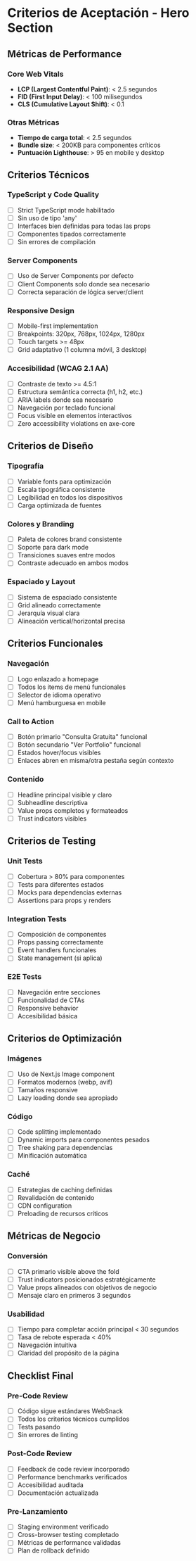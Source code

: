 # Criterios de Aceptación - Hero Section

## Métricas de Performance

### Core Web Vitals
- **LCP (Largest Contentful Paint)**: < 2.5 segundos
- **FID (First Input Delay)**: < 100 milisegundos
- **CLS (Cumulative Layout Shift)**: < 0.1

### Otras Métricas
- **Tiempo de carga total**: < 2.5 segundos
- **Bundle size**: < 200KB para componentes críticos
- **Puntuación Lighthouse**: > 95 en mobile y desktop

## Criterios Técnicos

### TypeScript y Code Quality
- [ ] Strict TypeScript mode habilitado
- [ ] Sin uso de tipo 'any'
- [ ] Interfaces bien definidas para todas las props
- [ ] Componentes tipados correctamente
- [ ] Sin errores de compilación

### Server Components
- [ ] Uso de Server Components por defecto
- [ ] Client Components solo donde sea necesario
- [ ] Correcta separación de lógica server/client

### Responsive Design
- [ ] Mobile-first implementation
- [ ] Breakpoints: 320px, 768px, 1024px, 1280px
- [ ] Touch targets >= 48px
- [ ] Grid adaptativo (1 columna móvil, 3 desktop)

### Accesibilidad (WCAG 2.1 AA)
- [ ] Contraste de texto >= 4.5:1
- [ ] Estructura semántica correcta (h1, h2, etc.)
- [ ] ARIA labels donde sea necesario
- [ ] Navegación por teclado funcional
- [ ] Focus visible en elementos interactivos
- [ ] Zero accessibility violations en axe-core

## Criterios de Diseño

### Tipografía
- [ ] Variable fonts para optimización
- [ ] Escala tipográfica consistente
- [ ] Legibilidad en todos los dispositivos
- [ ] Carga optimizada de fuentes

### Colores y Branding
- [ ] Paleta de colores brand consistente
- [ ] Soporte para dark mode
- [ ] Transiciones suaves entre modos
- [ ] Contraste adecuado en ambos modos

### Espaciado y Layout
- [ ] Sistema de espaciado consistente
- [ ] Grid alineado correctamente
- [ ] Jerarquía visual clara
- [ ] Alineación vertical/horizontal precisa

## Criterios Funcionales

### Navegación
- [ ] Logo enlazado a homepage
- [ ] Todos los items de menú funcionales
- [ ] Selector de idioma operativo
- [ ] Menú hamburguesa en mobile

### Call to Action
- [ ] Botón primario "Consulta Gratuita" funcional
- [ ] Botón secundario "Ver Portfolio" funcional
- [ ] Estados hover/focus visibles
- [ ] Enlaces abren en misma/otra pestaña según contexto

### Contenido
- [ ] Headline principal visible y claro
- [ ] Subheadline descriptiva
- [ ] Value props completos y formateados
- [ ] Trust indicators visibles

## Criterios de Testing

### Unit Tests
- [ ] Cobertura > 80% para componentes
- [ ] Tests para diferentes estados
- [ ] Mocks para dependencias externas
- [ ] Assertions para props y renders

### Integration Tests
- [ ] Composición de componentes
- [ ] Props passing correctamente
- [ ] Event handlers funcionales
- [ ] State management (si aplica)

### E2E Tests
- [ ] Navegación entre secciones
- [ ] Funcionalidad de CTAs
- [ ] Responsive behavior
- [ ] Accesibilidad básica

## Criterios de Optimización

### Imágenes
- [ ] Uso de Next.js Image component
- [ ] Formatos modernos (webp, avif)
- [ ] Tamaños responsive
- [ ] Lazy loading donde sea apropiado

### Código
- [ ] Code splitting implementado
- [ ] Dynamic imports para componentes pesados
- [ ] Tree shaking para dependencias
- [ ] Minificación automática

### Caché
- [ ] Estrategias de caching definidas
- [ ] Revalidación de contenido
- [ ] CDN configuration
- [ ] Preloading de recursos críticos

## Métricas de Negocio

### Conversión
- [ ] CTA primario visible above the fold
- [ ] Trust indicators posicionados estratégicamente
- [ ] Value props alineados con objetivos de negocio
- [ ] Mensaje claro en primeros 3 segundos

### Usabilidad
- [ ] Tiempo para completar acción principal < 30 segundos
- [ ] Tasa de rebote esperada < 40%
- [ ] Navegación intuitiva
- [ ] Claridad del propósito de la página

## Checklist Final

### Pre-Code Review
- [ ] Código sigue estándares WebSnack
- [ ] Todos los criterios técnicos cumplidos
- [ ] Tests pasando
- [ ] Sin errores de linting

### Post-Code Review
- [ ] Feedback de code review incorporado
- [ ] Performance benchmarks verificados
- [ ] Accesibilidad auditada
- [ ] Documentación actualizada

### Pre-Lanzamiento
- [ ] Staging environment verificado
- [ ] Cross-browser testing completado
- [ ] Métricas de performance validadas
- [ ] Plan de rollback definido